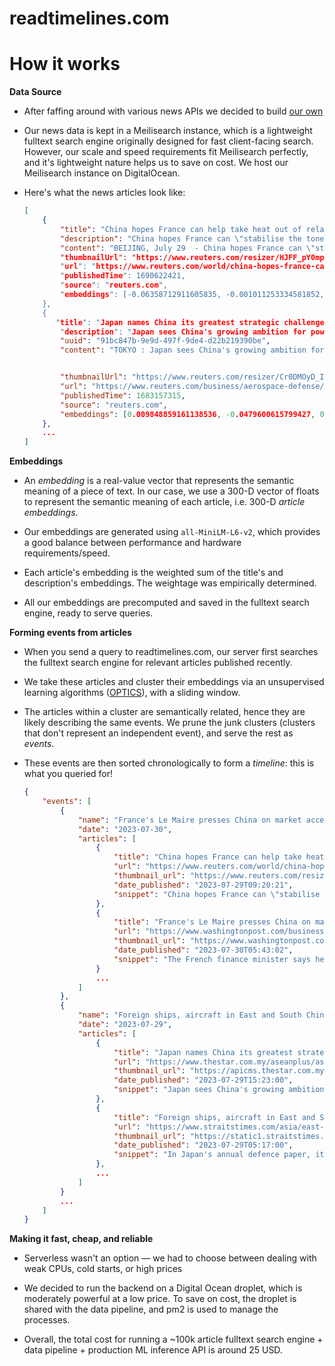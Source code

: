 # readtimelines.com

# How it works

**Data Source**

- After faffing around with various news APIs we decided to build [our own](https://github.com/trollers-dev/timelines-data/)

- Our news data is kept in a Meilisearch instance, which is a lightweight fulltext search engine originally designed for fast client-facing search. However, our scale and speed requirements fit Meilisearch perfectly, and it's lightweight nature helps us to save on cost. We host our Meilisearch instance on DigitalOcean.

- Here's what the news articles look like:
  
  ```json
  [
      {
          "title": "China hopes France can help take heat out of relations with EU",
          "description": "China hopes France can \"stabilise the tone\" of EU-China relations, vice-premier He Lifeng told his French counterpart in Beijing on ...",
          "content": "BEIJING, July 29  - China hopes France can \"stabilise the tone\" of EU-China relations, vice-premier He Lifeng told his French counterpart...","
          "thumbnailUrl": "https://www.reuters.com/resizer/HJFF_pY0mp8L296eXv2plFEmbps=/1200x628/smart/filters:quality(80)/cloudfront-us-east-2.images.arcpublishing.com/reuters/4BPRNBPSYJMJZL5OH7MMETNYM4.jpg",
          "url": "https://www.reuters.com/world/china-hopes-france-can-help-take-heat-out-relations-with-eu-2023-07-29/",
          "publishedTime": 1690622421,
          "source": "reuters.com",
          "embeddings": [-0.06358712911605835, -0.001011253334581852, -0.012027012184262276, ...]
      },
      {
         "title": "Japan names China its greatest strategic challenge",
          "description": "Japan sees China's growing ambition for power as its \"greatest strategic challenge,\" according to the new white paper on defence approved on Friday by the government of Japanese Prime Minister Fumio Kishida.",
          "uuid": "91bc847b-9e9d-497f-9de4-d22b219390be",
          "content": "TOKYO : Japan sees China's growing ambition for power as its \"greatest strategic challenge,\" according to the new white paper on def...",
  
  
          "thumbnailUrl": "https://www.reuters.com/resizer/Cr0DMOyD_IkT6hcOsRTU8xtbE5g=/1200x628/smart/filters:quality(80)/cloudfront-us-east-2.images.arcpublishing.com/reuters/RNAKI34TPRIRDNFWTIZYWDRUIA.jpg",
          "url": "https://www.reuters.com/business/aerospace-defense/china-us-boost-passenger-airline-flights-usdot-2023-05-03/",
          "publishedTime": 1683157315,
          "source": "reuters.com",
          "embeddings": [0.009848859161138536, -0.0479600615799427, 0.010806463658809662, ...]
      },
      ...
  ]
  ```



**Embeddings**

- An *embedding* is a real-value vector that represents the semantic meaning of a piece of text. In our case, we use a 300-D vector of floats to represent the semantic meaning of each article, i.e. 300-D *article embeddings*.

- Our embeddings are generated using `all-MiniLM-L6-v2`, which provides a good balance between performance and hardware requirements/speed. 

- Each article's embedding is the weighted sum of the title's and description's embeddings. The weightage was empirically determined.

- All our embeddings are precomputed and saved in the fulltext search engine, ready to serve queries.



**Forming events from articles**

- When you send a query to readtimelines.com, our server first searches the fulltext search engine for relevant articles published recently.

- We take these articles and cluster their embeddings via an unsupervised learning algorithms ([OPTICS](https://en.wikipedia.org/wiki/OPTICS_algorithm)), with a sliding window.

- The articles within a cluster are semantically related, hence they are likely describing the same events. We prune the junk clusters (clusters that don't represent an independent event), and serve the rest as *events*. 

- These events are then sorted chronologically to form a *timeline*: this is what you queried for!
  
  ```json
  {
      "events": [
          {
              "name": "France's Le Maire presses China on market access and lobbies for electric car investment",
              "date": "2023-07-30",
              "articles": [
                  {
                      "title": "China hopes France can help take heat out of relations with EU",
                      "url": "https://www.reuters.com/world/china-hopes-france-can-help-take-heat-out-relations-with-eu-2023-07-29/",
                      "thumbnail_url": "https://www.reuters.com/resizer/HJFF_pY0mp8L296eXv2plFEmbps=/1200x628/smart/filters:quality(80)/cloudfront-us-east-2.images.arcpublishing.com/reuters/4BPRNBPSYJMJZL5OH7MMETNYM4.jpg",
                      "date_published": "2023-07-29T09:20:21",
                      "snippet": "China hopes France can \"stabilise the tone\" of EU-China relations, vice-premier He Lifeng told his French counterpart in Beijing on Saturday, as European leaders debate how balance \"de-risking\" and cooperating with the world's second-largest economy."
                  },
                  {
                      "title": "France's Le Maire presses China on market access and lobbies for electric car investment",
                      "url": "https://www.washingtonpost.com/business/2023/07/30/china-france-ukraine-trade-technology-electric-cars/f2ad27ec-2e9b-11ee-a948-a5b8a9b62d84_story.html",
                      "thumbnail_url": "https://www.washingtonpost.com/wp-apps/imrs.php?src=https://arc-anglerfish-washpost-prod-washpost.s3.amazonaws.com/public/5YDKIUROTMI65KKIUW4KTNRNQQ_size-normalized.jpg&w=1440",
                      "date_published": "2023-07-30T05:43:02",
                      "snippet": "The French finance minister says he pressed Chinese leaders to open their markets wider to foreign companies"
                  }
                  ...
              ]
          },
          {
              "name": "Foreign ships, aircraft in East and South China Seas escalating tensions: China's defence ministry",
              "date": "2023-07-29",
              "articles": [
                  {
                      "title": "Japan names China its greatest strategic challenge",
                      "url": "https://www.thestar.com.my/aseanplus/aseanplus-news/2023/07/29/japan-names-china-its-greatest-strategic-challenge",
                      "thumbnail_url": "https://apicms.thestar.com.my/uploads/images/2023/07/29/2202963.jpg",
                      "date_published": "2023-07-29T15:23:00",
                      "snippet": "Japan sees China's growing ambition for power as its \"greatest strategic challenge,\" according to the new white paper on defence approved on Friday by the government of Japanese Prime Minister Fumio Kishida."
                  },
                  {
                      "title": "Foreign ships, aircraft in East and South China Seas escalating tensions: China's defence ministry",
                      "url": "https://www.straitstimes.com/asia/east-asia/foreign-ships-aircraft-in-east-and-south-china-seas-escalating-tensions-chinas-defence-ministry",
                      "thumbnail_url": "https://static1.straitstimes.com.sg/s3fs-public/styles/large30x20/public/articles/2023/07/29/IMGsea11623C77K.jpg",
                      "date_published": "2023-07-29T05:17:00",
                      "snippet": "In Japan's annual defence paper, it offered a gloomy assessment of the threat of China’s territorial ambitions. Read more at straitstimes.com."
                  },
                  ...
              ]
          }
          ...
      ]
  }
  ```



**Making it fast, cheap, and reliable**

- Serverless wasn't an option — we had to choose between dealing with weak CPUs, cold starts, or high prices

- We decided to run the backend on a Digital Ocean droplet, which is moderately powerful at a low price. To save on cost, the droplet is shared with the data pipeline, and pm2 is used to manage the processes.

- Overall, the total cost for running a ~100k article fulltext search engine + data pipeline + production ML inference API is around 25 USD. 







